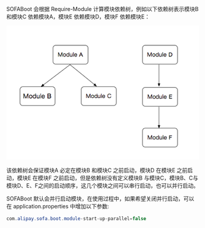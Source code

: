 SOFABoot 会根据 Require-Module 计算模块依赖树，例如以下依赖树表示模块B 和模块C 依赖模块A，模块E 依赖模块D，模块F 依赖模块E：

![undefined](resources/module-parallel.png) 

该依赖树会保证模块A 必定在模块B 和模块C 之前启动，模块D 在模块E 之前启动，模块E 在模块F 之前启动，但是依赖树没有定义模块B 与模块C，模块B、C与模块D、E、F之间的启动顺序，这几个模块之间可以串行启动，也可以并行启动。

SOFABoot 默认会并行启动模块，在使用过程中，如果希望关闭并行启动，可以在 application.properties 中增加以下参数:

```java
com.alipay.sofa.boot.module-start-up-parallel=false
```

